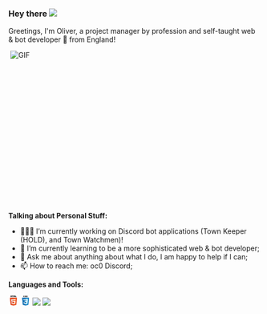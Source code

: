 ### Hey there <img src="https://media.giphy.com/media/hvRJCLFzcasrR4ia7z/giphy.gif" width="25px">
 
Greetings, I'm Oliver, a project manager by profession and self-taught web & bot developer 🚀 from England!
 
  <img align="right" alt="GIF" src="https://media0.giphy.com/media/LmNwrBhejkK9EFP504/giphy.gif?cid=ecf05e47mce9e1ogcflc5xetmyvch9cpn95elgmgt08lrcnb&rid=giphy.gif" width="500" height="320" />
 
**Talking about Personal Stuff:**
 
- 👨🏽‍💻 I’m currently working on Discord bot applications (Town Keeper (HOLD), and Town Watchmen)! 
- 🌱 I’m currently learning to be a more sophisticated web & bot developer; 
- 💬 Ask me about anything about what I do, I am happy to help if I can;
- 📫 How to reach me: oc0 Discord;
 
**Languages and Tools:**  
 
<code><img height="20" src="https://raw.githubusercontent.com/github/explore/80688e429a7d4ef2fca1e82350fe8e3517d3494d/topics/html/html.png"></code>
<code><img height="20" src="https://raw.githubusercontent.com/github/explore/80688e429a7d4ef2fca1e82350fe8e3517d3494d/topics/css/css.png"></code>
<code><img height="20" src="https://upload.wikimedia.org/wikipedia/commons/thumb/c/c3/Python-logo-notext.svg/1869px-Python-logo-notext.svg.png"></code>
<code><img height="20" src="https://w1.pngwing.com/pngs/136/126/png-transparent-javascript-logo-angularjs-nodejs-computer-programming-web-development-computer-software-jquery-yellow.png"></code>
